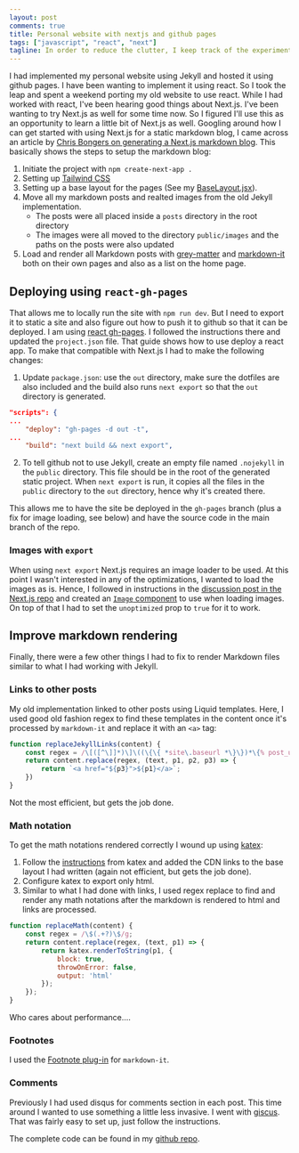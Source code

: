```yaml
---
layout: post
comments: true
title: Personal website with nextjs and github pages
tags: ["javascript", "react", "next"]
tagline: In order to reduce the clutter, I keep track of the experiments using a emacs org-mode.
---
```

I had implemented my personal website using Jekyll and hosted it using github pages. I have been wanting to implement it using react. So I took the leap and spent a weekend porting my old website to use react. While I had worked with react, I've been hearing good things about Next.js. I've been wanting to try Next.js as well for some time now. So I figured I'll use this as an opportunity to learn a little bit of Next.js as well. Googling around how I can get started with using Next.js for a static markdown blog, I came across an article by [Chris Bongers on generating a Next.js markdown blog](https://blog.openreplay.com/creating-a-markdown-blog-powered-by-next-js-in-under-an-hour). This basically shows the steps to setup the markdown blog:

1. Initiate the project with `npm create-next-app .`
2. Setting up [Tailwind CSS](https://tailwindcss.com)
3. Setting up a base layout for the pages (See my [BaseLayout.jsx](https://github.com/ahmed-shariff/ahmed-shariff.github.io/blob/master/components/BaseLayout.jsx)).
4. Move all my markdown posts and realted images from the old Jekyll implementation.
   - The posts were all placed inside a `posts` directory in the root directory
   - The images were all moved to the directory `public/images` and the paths on the posts were also updated
5. Load and render all Markdown posts with [grey-matter](https://www.npmjs.com/package/gray-matter) and [markdown-it](https://github.com/markdown-it/markdown-it) both on their own pages and also as a list on the home page.

## Deploying using `react-gh-pages`
That allows me to locally run the site with `npm run dev`. But I need to export it to static a site and also figure out how to push it to github so that it can be deployed. I am using [react gh-pages](https://github.com/gitname/react-gh-pages). I followed the instructions there and updated the `project.json` file. That guide shows how to use deploy a react app. To make that compatible with Next.js I had to make the following changes:

1. Update `package.json`: use the `out` directory, make sure the dotfiles are also included and the build also runs `next export` so that the `out` directory is generated.
```json
"scripts": {
...
    "deploy": "gh-pages -d out -t",
...
    "build": "next build && next export",
```
2. To tell github not to use Jekyll, create an empty file named `.nojekyll` in the `public` directory. This file should be in the root of the generated static project. When `next export` is run, it copies all the files in the `public` directory to the `out` directory, hence why it's created there.

This allows me to have the site be deployed in the `gh-pages` branch (plus a fix for image loading, see below) and have the source code in the main branch of the repo.

### Images with `export`

When using `next export` Next.js requires an image loader to be used. At this point I wasn't interested in any of the optimizations, I wanted to load the images as is. Hence, I followed in instructions in the [discussion post in the Next.js repo](https://github.com/vercel/next.js/discussions/19065) and created an [`Image` component](https://github.com/ahmed-shariff/ahmed-shariff.github.io/blob/master/components/Image.js) to use when loading images. On top of that I had to set the `unoptimized` prop to `true` for it to work.

## Improve markdown rendering

Finally, there were a few other things I had to fix to render Markdown files similar to what I had working with Jekyll.

### Links to other posts

My old implementation linked to other posts using Liquid templates. Here, I used good old fashion regex to find these templates in the content once it's processed by `markdown-it` and replace it with an `<a>` tag:

```js
function replaceJekyllLinks(content) {
    const regex = /\[([^\]]*)\]\((\{\{ *site\.baseurl *\}\})*\{% post_url ([^\s]*) %\}\)/g;
    return content.replace(regex, (text, p1, p2, p3) => {
        return `<a href="${p3}">${p1}</a>`;
    })
}
```

Not the most efficient, but gets the job done.

### Math notation

To get the math notations rendered correctly I wound up using [katex](https://github.com/KaTeX/KaTeX):

1. Follow the [instructions](https://katex.org/docs/autorender.html) from katex and added the CDN links to the base layout I had written (again not efficient, but gets the job done).
2. Configure katex to export only html.
3. Similar to what I had done with links, I used regex replace to find and render any math notations after the markdown is rendered to html and links are processed.

```js
function replaceMath(content) {
    const regex = /\$(.+?)\$/g;
    return content.replace(regex, (text, p1) => {
        return katex.renderToString(p1, {
            block: true,
            throwOnError: false,
            output: 'html'
        });
    });
}
```

Who cares about performance....

### Footnotes

I used the [Footnote plug-in](https://github.com/markdown-it/markdown-it-footnote) for `markdown-it`.

### Comments

Previously I had used disqus for comments section in each post. This time around I wanted to use something a little less invasive. I went with [giscus](https://giscus.app). That was fairly easy to set up, just follow the instructions.

The complete code can be found in my [github repo](https://github.com/ahmed-shariff/ahmed-shariff.github.io).

